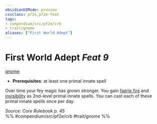 ```yaml
---
obsidianUIMode: preview
cssclass: pf2e,pf2e-feat
tags:
- compendium/src/pf2e/crb
- trait/gnome
aliases: ["First World Adept"]
---
```

# First World Adept  *Feat 9*  
[gnome](rules/traits/gnome.md)  

- **Prerequisites**: at least one primal innate spell

Over time your fey magic has grown stronger. You gain [faerie fire](compendium/spells/faerie-fire.md) and [invisibility](compendium/spells/invisibility.md) as 2nd-level primal innate spells. You can cast each of these primal innate spells once per day.

*Source: Core Rulebook p. 45*  
%% #compendium/src/pf2e/crb #trait/gnome %%